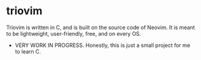# triovim
Triovim is written in C, and is built on the source code of Neovim. It is meant to be lightweight, user-friendly, free, and on every OS.
* VERY WORK IN PROGRESS. Honestly, this is just a small project for me to learn C.

